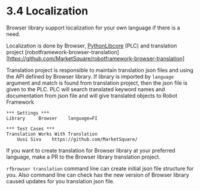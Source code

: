 # 3.4 Localization
Browser library support localization for your own language if there is a need.

Localization is done by Browser,
[PythonLibcore](https://github.com/robotframework/PythonLibCore) (PLC)
and translation project
[robotframework-browser-translation][https://github.com/MarketSquare/robotframework-browser-translation]

Translation project is responsible to maintain translation json files and
using the API defined by Browser library. If library is imported by `language`
argument and match is found from translation project, then the json file
is given to the PLC. PLC will search translated keyword names and documentation
from json file and will give translated objects to Robot Framework

```robotframework
*** Settings ***
Library     Browser    language=FI

*** Test Cases ***
Translation Works With Translation
    Uusi Sivu    https://github.com/MarketSquare/
```

If you want to create translation for Browser library at your
preferred language, make a PR to the Browser library translation
project.

`rfbrowser translation` command line can create initial json file
structure for you. Also command line can check has the new version of
Browser library caused updates for you translation json file.
